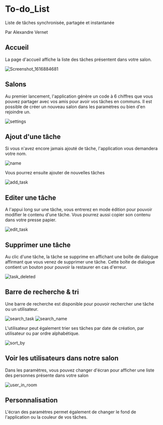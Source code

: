 # To-do_List
Liste de tâches synchronisée, partagée et instantanée

Par Alexandre Vernet

## Accueil
La page d'accueil affiche la liste des tâches présentent dans votre salon.

![Screenshot_1616884681](https://user-images.githubusercontent.com/72151831/112854075-c2fc7900-90ad-11eb-8704-bdee7e83b59e.png)


## Salons

Au premier lancement, l'application génère un code à 6 chiffres que vous pouvez partager avec vos amis pour avoir vos tâches en communs. 
Il est possible de créer un nouveau salon dans les paramètres ou bien d'en rejoindre un.

![settings](https://user-images.githubusercontent.com/72151831/112854464-2b4b5a80-90ae-11eb-8e50-d1cf791e419b.png)



## Ajout d'une tâche
Si vous n'avez encore jamais ajouté de tâche, l'application vous demandera votre nom.

![name](https://user-images.githubusercontent.com/72151831/112854573-474efc00-90ae-11eb-90fd-b2a1962660fc.png)


Vous pourrez ensuite ajouter de nouvelles tâches

![add_task](https://user-images.githubusercontent.com/72151831/112854635-559d1800-90ae-11eb-950c-47f1385e2f39.png)



## Editer une tâche
A l'appui long sur une tâche, vous entrerez en mode édition pour pouvoir modifier le contenu d'une tâche. Vous pourrez aussi copier son contenu dans votre presse papier.


![edit_task](https://user-images.githubusercontent.com/72151831/112854893-972dc300-90ae-11eb-8f47-d9d9fe6fc4cf.png)



## Supprimer une tâche
Au clic d'une tâche, la tâche se supprime en affichant une boîte de dialogue affirmant que vous venez de supprimer une tâche. 
Cette boîte de dialogue contient un bouton pour pouvoir la restaurer en cas d'erreur.


![task_deleted](https://user-images.githubusercontent.com/72151831/112858357-12dd3f00-90b2-11eb-869a-cc8895a45b82.png)



## Barre de recherche & tri
Une barre de recherche est disponible pour pouvoir rechercher une tâche ou un utilisateur.


![search_task](https://user-images.githubusercontent.com/72151831/112856905-939b3b80-90b0-11eb-9e4a-1770b1ecce48.png)
![search_name](https://user-images.githubusercontent.com/72151831/112856981-aada2900-90b0-11eb-9d2d-4dc0d0943403.png)


L'utilisateur peut également trier ses tâches par date de création, par utilisateur ou par ordre alphabétique.


![sort_by](https://user-images.githubusercontent.com/72151831/112857105-ce9d6f00-90b0-11eb-9428-1ee5c237ffe8.png)



## Voir les utilisateurs dans notre salon
Dans les paramètres, vous pouvez changer d'écran pour afficher une liste des personnes présente dans votre salon 


![user_in_room](https://user-images.githubusercontent.com/72151831/112857217-eaa11080-90b0-11eb-98d9-d1ff7d75ed95.png)



## Personnalisation
L'écran des paramètres permet également de changer le fond de l'application ou la couleur de vos tâches.

